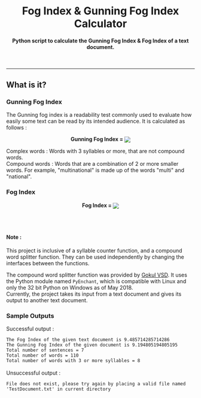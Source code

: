 
<h1 align = "center"> Fog Index & Gunning Fog Index Calculator</h1> 
<h4 align = "center">Python script to calculate the Gunning Fog Index & Fog Index of a text document.</h4>
<br><hr>
<h2> What is it?</h2>
<h3> Gunning Fog Index</h3>
The Gunning fog index is a readability test commonly used to evaluate how easily some text can be read by its intended audience.
It is calculated as follows : 
<p align = "center">  <strong> Gunning Fog Index = </strong>  <img align = "center" src = "https://wikimedia.org/api/rest_v1/media/math/render/svg/84cd504cf61d43230ef59fbd0ecf201796e5e577" >
</p>
Complex words : Words with 3 syllables or more, that are not compound words.<br>
Compound words : Words that are a combination of 2 or more smaller words. For example, "multinational" is made up of the words "multi" and "national".
<br>
<h3>Fog Index</h3>
<p align = "center"> <strong> Fog Index = </strong> <img align = "center" src = "https://i.imgur.com/PAu6iPm.png"></p>
<br><br>
<h4> Note : </h4>
This project is inclusive of a syllable counter function, and a compound word splitter function. They can be used independently by changing the interfaces between the functions.

The compound word splitter function was provided by [Gokul VSD](https://github.com/GokulVSD/FOGIndex). It uses the Python module named `PyEnchant`, which is compatible with Linux and only the 32 bit Python on Windows as of May 2018.
<br>
Currently, the project takes its input from a text document and gives its output to another text document.   <br>
<h3> Sample Outputs</h3>
Successful output :

`The Fog Index of the given text document is 9.485714285714286`  
`The Gunning Fog Index of the given document is 9.194805194805195`  
`Total number of sentences = 7`  
`Total number of words = 110`  
`Total number of words with 3 or more syllables = 8`
<br><br>
Unsuccessful output :

`File does not exist, please try again by placing a valid file named 'TestDocument.txt' in current directory`
